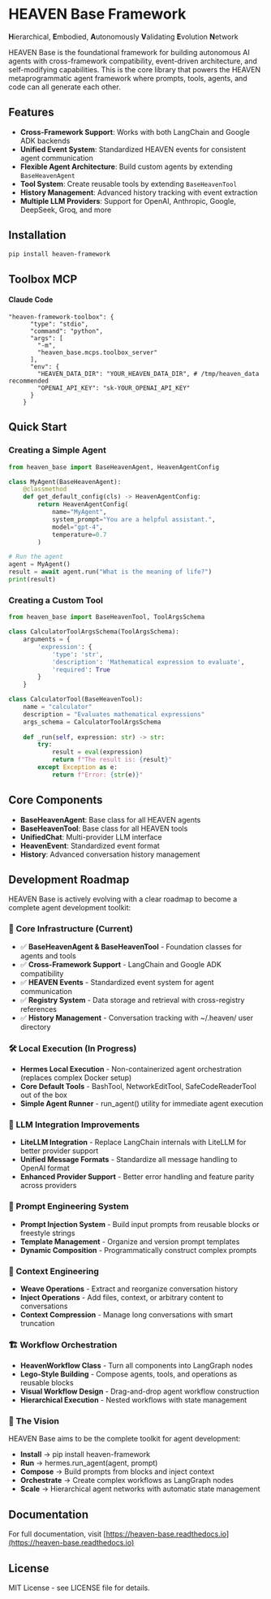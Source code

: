 # HEAVEN Base Framework

**H**ierarchical, **E**mbodied, **A**utonomously **V**alidating **E**volution **N**etwork

HEAVEN Base is the foundational framework for building autonomous AI agents with cross-framework compatibility, event-driven architecture, and self-modifying capabilities. This is the core library that powers the HEAVEN metaprogrammatic agent framework where prompts, tools, agents, and code can all generate each other.

## Features

- **Cross-Framework Support**: Works with both LangChain and Google ADK backends
- **Unified Event System**: Standardized HEAVEN events for consistent agent communication
- **Flexible Agent Architecture**: Build custom agents by extending `BaseHeavenAgent`
- **Tool System**: Create reusable tools by extending `BaseHeavenTool`
- **History Management**: Advanced history tracking with event extraction
- **Multiple LLM Providers**: Support for OpenAI, Anthropic, Google, DeepSeek, Groq, and more

## Installation

```bash
pip install heaven-framework
```

## Toolbox MCP
#### Claude Code
```
"heaven-framework-toolbox": {
      "type": "stdio",
      "command": "python",
      "args": [
        "-m",
        "heaven_base.mcps.toolbox_server"
      ],
      "env": {
        "HEAVEN_DATA_DIR": "YOUR_HEAVEN_DATA_DIR", # /tmp/heaven_data recommended
        "OPENAI_API_KEY": "sk-YOUR_OPENAI_API_KEY"
      }
    }
```

## Quick Start

### Creating a Simple Agent

```python
from heaven_base import BaseHeavenAgent, HeavenAgentConfig

class MyAgent(BaseHeavenAgent):
    @classmethod
    def get_default_config(cls) -> HeavenAgentConfig:
        return HeavenAgentConfig(
            name="MyAgent",
            system_prompt="You are a helpful assistant.",
            model="gpt-4",
            temperature=0.7
        )

# Run the agent
agent = MyAgent()
result = await agent.run("What is the meaning of life?")
print(result)
```

### Creating a Custom Tool

```python
from heaven_base import BaseHeavenTool, ToolArgsSchema

class CalculatorToolArgsSchema(ToolArgsSchema):
    arguments = {
        'expression': {
            'type': 'str',
            'description': 'Mathematical expression to evaluate',
            'required': True
        }
    }

class CalculatorTool(BaseHeavenTool):
    name = "calculator"
    description = "Evaluates mathematical expressions"
    args_schema = CalculatorToolArgsSchema
    
    def _run(self, expression: str) -> str:
        try:
            result = eval(expression)
            return f"The result is: {result}"
        except Exception as e:
            return f"Error: {str(e)}"
```

## Core Components

- **BaseHeavenAgent**: Base class for all HEAVEN agents
- **BaseHeavenTool**: Base class for all HEAVEN tools
- **UnifiedChat**: Multi-provider LLM interface
- **HeavenEvent**: Standardized event format
- **History**: Advanced conversation history management

## Development Roadmap

HEAVEN Base is actively evolving with a clear roadmap to become a complete agent development toolkit:

### 🚀 Core Infrastructure (Current)
- ✅ **BaseHeavenAgent & BaseHeavenTool** - Foundation classes for agents and tools
- ✅ **Cross-Framework Support** - LangChain and Google ADK compatibility
- ✅ **HEAVEN Events** - Standardized event system for agent communication
- ✅ **Registry System** - Data storage and retrieval with cross-registry references
- ✅ **History Management** - Conversation tracking with ~/.heaven/ user directory

### 🛠️ Local Execution (In Progress)
- **Hermes Local Execution** - Non-containerized agent orchestration (replaces complex Docker setup)
- **Core Default Tools** - BashTool, NetworkEditTool, SafeCodeReaderTool out of the box
- **Simple Agent Runner** - run_agent() utility for immediate agent execution

### 🧠 LLM Integration Improvements
- **LiteLLM Integration** - Replace LangChain internals with LiteLLM for better provider support
- **Unified Message Formats** - Standardize all message handling to OpenAI format
- **Enhanced Provider Support** - Better error handling and feature parity across providers

### 🎯 Prompt Engineering System
- **Prompt Injection System** - Build input prompts from reusable blocks or freestyle strings
- **Template Management** - Organize and version prompt templates
- **Dynamic Composition** - Programmatically construct complex prompts

### 🔄 Context Engineering
- **Weave Operations** - Extract and reorganize conversation history
- **Inject Operations** - Add files, context, or arbitrary content to conversations
- **Context Compression** - Manage long conversations with smart truncation

### 🏗️ Workflow Orchestration
- **HeavenWorkflow Class** - Turn all components into LangGraph nodes
- **Lego-Style Building** - Compose agents, tools, and operations as reusable blocks
- **Visual Workflow Design** - Drag-and-drop agent workflow construction
- **Hierarchical Execution** - Nested workflows with state management

### 🎯 The Vision
HEAVEN Base aims to be the complete toolkit for agent development:
- **Install** → pip install heaven-framework
- **Run** → hermes.run_agent(agent, prompt)
- **Compose** → Build prompts from blocks and inject context
- **Orchestrate** → Create complex workflows as LangGraph nodes
- **Scale** → Hierarchical agent networks with automatic state management

## Documentation

For full documentation, visit [https://heaven-base.readthedocs.io](https://heaven-base.readthedocs.io)

## License

MIT License - see LICENSE file for details.
